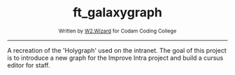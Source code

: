 </br>
<div align="center">
	<h1>ft_galaxygraph</h1>
</div>
<div align="center">
  <sub>Written by <a href="https://w2wizard.github.io/">W2.Wizard</a> for Codam Coding College</sub>
</div>

---

A recreation of the 'Holygraph' used on the intranet. The goal of this project is to
introduce a new graph for the Improve Intra project and build a cursus editor for staff.
